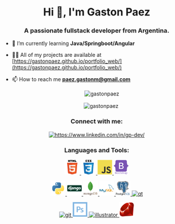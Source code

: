 <h1 align="center">Hi 👋, I'm Gaston Paez</h1>
<h3 align="center">A passionate fullstack developer from Argentina.</h3>


- 🌱 I’m currently learning **Java/Springboot/Angular**

- 👨‍💻 All of my projects are available at [https://gastonpaez.github.io/portfolio_web/](https://gastonpaez.github.io/portfolio_web/)

- 📫 How to reach me **paez.gastonm@gmail.com**
    <br />


  <p align=center>
   &nbsp;<img align="center" src="https://github-readme-stats.vercel.app/api?username=gastonpaez&show_icons=true&locale=en" alt="gastonpaez" />
  </p>
 
  <p align=center>
  <img
    align="center"
    src="https://github-readme-stats.vercel.app/api/top-langs?username=gastonpaez&show_icons=true&locale=en&layout=compact"
    alt="gastonpaez"
  />
  </p>  

<div>
<h3 align="center">Connect with me:</h3>
<p align="center">
    <a
    href="https://linkedin.com/in/https://www.linkedin.com/in/gp-dev/"
    target="blank"
    ><img
    align="center"
    src="https://raw.githubusercontent.com/rahuldkjain/github-profile-readme-generator/master/src/images/icons/Social/linked-in-alt.svg"
    alt="https://www.linkedin.com/in/gp-dev/"
    height="30"
    width="40"
    /></a>
</p>
</div>
<h3 align="center">Languages and Tools:</h3>
<p align="center">
    
<a href="https://www.w3.org/html/" target="_blank" rel="noreferrer">
    <img
    src="https://raw.githubusercontent.com/devicons/devicon/master/icons/html5/html5-original-wordmark.svg"
    alt="html5"
    width="40"
    height="40"
    />
    <a href="https://www.w3schools.com/css/" target="_blank" rel="noreferrer">
        <img
        src="https://raw.githubusercontent.com/devicons/devicon/master/icons/css3/css3-original-wordmark.svg"
        alt="css3"
        width="40"
        height="40"
        />
    </a>
</a>
<a
    href="https://developer.mozilla.org/en-US/docs/Web/JavaScript"
    target="_blank"
    rel="noreferrer"
>
    <img
    src="https://raw.githubusercontent.com/devicons/devicon/master/icons/javascript/javascript-original.svg"
    alt="javascript"
    width="40"
    height="40"
    />
</a>
<a href="https://getbootstrap.com" target="_blank" rel="noreferrer">
    <img
    src="https://raw.githubusercontent.com/devicons/devicon/master/icons/bootstrap/bootstrap-plain-wordmark.svg"
    alt="bootstrap"
    width="40"
    height="40"
    />

</p> 
    <p align=center>
    <a href="https://www.python.org" target="_blank" rel="noreferrer">
        <img
        src="https://raw.githubusercontent.com/devicons/devicon/master/icons/python/python-original.svg"
        alt="python"
        width="40"
        height="40"
        />
    </a>

  </a>
  <a href="https://www.djangoproject.com/" target="_blank" rel="noreferrer">
    <img
      src="https://raw.githubusercontent.com/devicons/devicon/master/icons/django/django-original.svg"
      alt="django"
      width="40"
      height="40"
    />
  </a>
  
  <a href="https://www.mongodb.com/" target="_blank" rel="noreferrer">
    <img
      src="https://raw.githubusercontent.com/devicons/devicon/master/icons/mongodb/mongodb-original-wordmark.svg"
      alt="mongodb"
      width="40"
      height="40"
    />
  </a>
  <a href="https://www.mysql.com/" target="_blank" rel="noreferrer">
    <img
      src="https://raw.githubusercontent.com/devicons/devicon/master/icons/mysql/mysql-original-wordmark.svg"
      alt="mysql"
      width="40"
      height="40"
    />
  </a>
  
  <a href="https://www.postgresql.org" target="_blank" rel="noreferrer">
    <img
      src="https://raw.githubusercontent.com/devicons/devicon/master/icons/postgresql/postgresql-original-wordmark.svg"
      alt="postgresql"
      width="40"
      height="40"
    />
  </a>
  <a href="https://www.qt.io/" target="_blank" rel="noreferrer">
    <img
      src="https://upload.wikimedia.org/wikipedia/commons/0/0b/Qt_logo_2016.svg"
      alt="qt"
      width="40"
      height="40"
    />
  </a>
</p> 

<p align=center>  
  <a href="https://git-scm.com/" target="_blank" rel="noreferrer">
    <img
      src="https://www.vectorlogo.zone/logos/git-scm/git-scm-icon.svg"
      alt="git"
      width="40"
      height="40"
    />
  </a>
  <a href="https://www.photoshop.com/en" target="_blank" rel="noreferrer">
    <img
      src="https://raw.githubusercontent.com/devicons/devicon/master/icons/photoshop/photoshop-line.svg"
      alt="photoshop"
      width="40"
      height="40"
    />
  </a>
  <a
    href="https://www.adobe.com/in/products/illustrator.html"
    target="_blank"
    rel="noreferrer"
  >
    <img
      src="https://www.vectorlogo.zone/logos/adobe_illustrator/adobe_illustrator-icon.svg"
      alt="illustrator"
      width="40"
      height="40"
    />
  </a>
  <a href="https://www.ruby-lang.org/en/" target="_blank" rel="noreferrer">
    <img
      src="https://raw.githubusercontent.com/devicons/devicon/master/icons/ruby/ruby-original.svg"
      alt="ruby"
      width="40"
      height="40"
    />
  </a>
</p>
</p>






